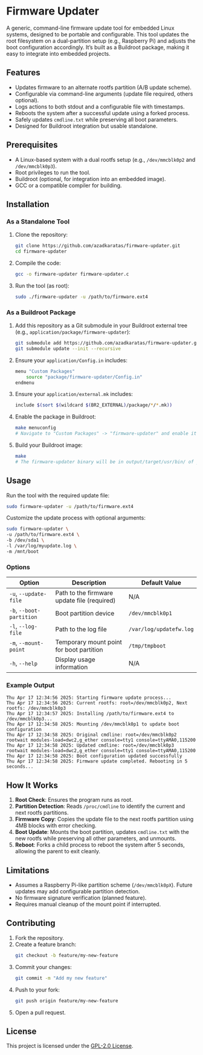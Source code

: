 # Firmware Updater

A generic, command-line firmware update tool for embedded Linux systems, designed to be portable and configurable. This tool updates the root filesystem on a dual-partition setup (e.g., Raspberry Pi) and adjusts the boot configuration accordingly. It’s built as a Buildroot package, making it easy to integrate into embedded projects.

## Features
- Updates firmware to an alternate rootfs partition (A/B update scheme).
- Configurable via command-line arguments (update file required, others optional).
- Logs actions to both stdout and a configurable file with timestamps.
- Reboots the system after a successful update using a forked process.
- Safely updates `cmdline.txt` while preserving all boot parameters.
- Designed for Buildroot integration but usable standalone.

## Prerequisites
- A Linux-based system with a dual rootfs setup (e.g., `/dev/mmcblk0p2` and `/dev/mmcblk0p3`).
- Root privileges to run the tool.
- Buildroot (optional, for integration into an embedded image).
- GCC or a compatible compiler for building.

## Installation

### As a Standalone Tool
1. Clone the repository:
   ```bash
   git clone https://github.com/azadkaratas/firmware-updater.git
   cd firmware-updater
   ```
2. Compile the code:
   ```bash
   gcc -o firmware-updater firmware-updater.c
   ```
3. Run the tool (as root):
   ```bash
   sudo ./firmware-updater -u /path/to/firmware.ext4
   ```

### As a Buildroot Package
1. Add this repository as a Git submodule in your Buildroot external tree (e.g., `application/package/firmware-updater`):
   ```bash
   git submodule add https://github.com/azadkaratas/firmware-updater.git application/package/firmware-updater
   git submodule update --init --recursive
   ```
2. Ensure your `application/Config.in` includes:
   ```bash
   menu "Custom Packages"
       source "package/firmware-updater/Config.in"
   endmenu
   ```
3. Ensure your `application/external.mk` includes:
   ```bash
   include $(sort $(wildcard $(BR2_EXTERNAL)/package/*/*.mk))
   ```
4. Enable the package in Buildroot:
   ```bash
   make menuconfig
   # Navigate to "Custom Packages" -> "firmware-updater" and enable it
   ```
5. Build your Buildroot image:
   ```bash
   make
   # The firmware-updater binary will be in output/target/usr/bin/ of your Buildroot image.
   ```

## Usage
Run the tool with the required update file:
   ```bash
   sudo firmware-updater -u /path/to/firmware.ext4
   ```
Customize the update process with optional arguments:
   ```bash
   sudo firmware-updater \
   -u /path/to/firmware.ext4 \
   -b /dev/sda1 \
   -l /var/log/myupdate.log \
   -m /mnt/boot
   ```

### Options
| Option                | Description                                  | Default Value            |
|-----------------------|----------------------------------------------|--------------------------|
| `-u`, `--update-file` | Path to the firmware update file (required) | N/A                      |
| `-b`, `--boot-partition` | Boot partition device                     | `/dev/mmcblk0p1`         |
| `-l`, `--log-file`    | Path to the log file                        | `/var/log/updatefw.log`  |
| `-m`, `--mount-point` | Temporary mount point for boot partition    | `/tmp/tmpboot`           |
| `-h`, `--help`        | Display usage information                   | N/A                      |

### Example Output
```
Thu Apr 17 12:34:56 2025: Starting firmware update process...
Thu Apr 17 12:34:56 2025: Current rootfs: root=/dev/mmcblk0p2, Next rootfs: /dev/mmcblk0p3
Thu Apr 17 12:34:57 2025: Installing /path/to/firmware.ext4 to /dev/mmcblk0p3...
Thu Apr 17 12:34:58 2025: Mounting /dev/mmcblk0p1 to update boot configuration
Thu Apr 17 12:34:58 2025: Original cmdline: root=/dev/mmcblk0p2 rootwait modules-load=dwc2,g_ether console=tty1 console=ttyAMA0,115200
Thu Apr 17 12:34:58 2025: Updated cmdline: root=/dev/mmcblk0p3 rootwait modules-load=dwc2,g_ether console=tty1 console=ttyAMA0,115200
Thu Apr 17 12:34:58 2025: Boot configuration updated successfully
Thu Apr 17 12:34:58 2025: Firmware update completed. Rebooting in 5 seconds...
```

## How It Works
1. **Root Check**: Ensures the program runs as root.
2. **Partition Detection**: Reads `/proc/cmdline` to identify the current and next rootfs partitions.
3. **Firmware Copy**: Copies the update file to the next rootfs partition using 4MB blocks with error checking.
4. **Boot Update**: Mounts the boot partition, updates `cmdline.txt` with the new rootfs while preserving all other parameters, and unmounts.
5. **Reboot**: Forks a child process to reboot the system after 5 seconds, allowing the parent to exit cleanly.

## Limitations
- Assumes a Raspberry Pi-like partition scheme (`/dev/mmcblk0pX`). Future updates may add configurable partition detection.
- No firmware signature verification (planned feature).
- Requires manual cleanup of the mount point if interrupted.

## Contributing
1. Fork the repository.
2. Create a feature branch:
   ```bash
   git checkout -b feature/my-new-feature
   ```
3. Commit your changes:
   ```bash
   git commit -m "Add my new feature"
   ```
4. Push to your fork:
   ```bash
   git push origin feature/my-new-feature
   ```
5. Open a pull request.

## License
This project is licensed under the [GPL-2.0 License](LICENSE).